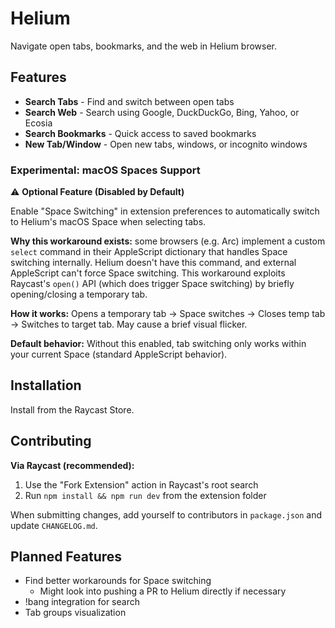 # Helium

Navigate open tabs, bookmarks, and the web in Helium browser.

## Features

- **Search Tabs** - Find and switch between open tabs
- **Search Web** - Search using Google, DuckDuckGo, Bing, Yahoo, or Ecosia
- **Search Bookmarks** - Quick access to saved bookmarks
- **New Tab/Window** - Open new tabs, windows, or incognito windows

### Experimental: macOS Spaces Support

⚠️ **Optional Feature (Disabled by Default)**

Enable "Space Switching" in extension preferences to automatically switch to Helium's macOS Space when selecting tabs.

**Why this workaround exists:** some browsers (e.g. Arc) implement a custom `select` command in their AppleScript dictionary that handles Space switching internally. Helium doesn't have this command, and external AppleScript can't force Space switching. This workaround exploits Raycast's `open()` API (which does trigger Space switching) by briefly opening/closing a temporary tab.

**How it works:** Opens a temporary tab -> Space switches -> Closes temp tab -> Switches to target tab. May cause a brief visual flicker.

**Default behavior:** Without this enabled, tab switching only works within your current Space (standard AppleScript behavior).

## Installation

Install from the Raycast Store.

## Contributing

**Via Raycast (recommended):**

1. Use the "Fork Extension" action in Raycast's root search
2. Run `npm install && npm run dev` from the extension folder

When submitting changes, add yourself to contributors in `package.json` and update `CHANGELOG.md`.

## Planned Features

- Find better workarounds for Space switching
  - Might look into pushing a PR to Helium directly if necessary
- !bang integration for search
- Tab groups visualization
